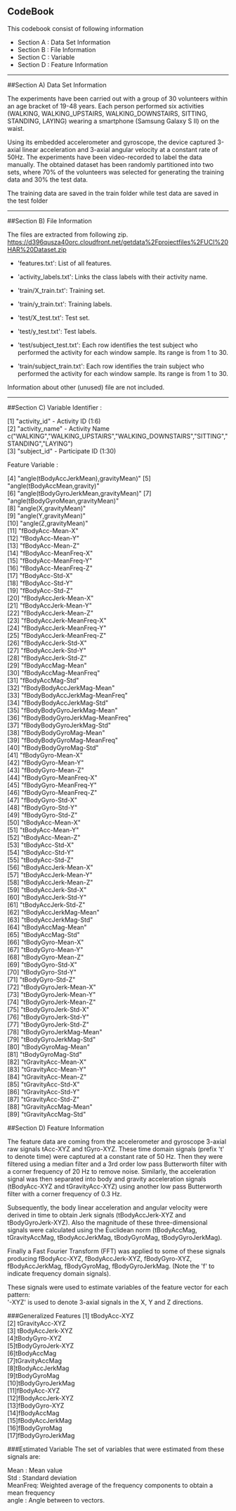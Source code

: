 ## CodeBook

This codebook consist of following information

* Section A : Data Set Information
* Section B : File Information
* Section C : Variable
* Section D : Feature Information


******
##Section A) Data Set Information

The experiments have been carried out with a group of 30 volunteers within an age bracket of 19-48 years. Each person performed six activities (WALKING, WALKING_UPSTAIRS, WALKING_DOWNSTAIRS, SITTING, STANDING, LAYING) wearing a smartphone (Samsung Galaxy S II) on the waist.                 
                 
Using its embedded accelerometer and gyroscope, the device captured 3-axial linear acceleration and 3-axial angular velocity at a constant rate of 50Hz. The experiments have been video-recorded to label the data manually. The obtained dataset has been randomly partitioned into two sets, where 70% of the volunteers was selected for generating the training data and 30% the test data. 
                
 
The training data are saved in the train folder while test data are saved in the test folder
                
 
******

##Section B) File Information

The files are extracted from following zip.                
https://d396qusza40orc.cloudfront.net/getdata%2Fprojectfiles%2FUCI%20HAR%20Dataset.zip

- 'features.txt': List of all features.

- 'activity_labels.txt': Links the class labels with their activity name.

- 'train/X_train.txt': Training set.

- 'train/y_train.txt': Training labels.

- 'test/X_test.txt': Test set.

- 'test/y_test.txt': Test labels.

- 'test/subject_test.txt': Each row identifies the test subject who performed the activity for each window sample. Its range is from 1 to 30. 

- 'train/subject_train.txt': Each row identifies the train subject who performed the activity for each window sample. Its range is from 1 to 30. 

Information about other (unused) file are not included.

******

##Section C) Variable
Identifier :

 [1] "activity_id"   - Activity ID  (1:6)                        
 [2] "activity_name" - Activity Name c("WALKING","WALKING_UPSTAIRS","WALKING_DOWNSTAIRS","SITTING","STANDING","LAYING")         
 [3] "subject_id"    - Participate ID (1:30)
                
 
Feature Variable :

 [4] "angle(tBodyAccJerkMean),gravityMean)"
 [5] "angle(tBodyAccMean,gravity)"         
 [6] "angle(tBodyGyroJerkMean,gravityMean)"
 [7] "angle(tBodyGyroMean,gravityMean)"    
 [8] "angle(X,gravityMean)"                
 [9] "angle(Y,gravityMean)"                
[10] "angle(Z,gravityMean)"                
[11] "fBodyAcc-Mean-X"                     
[12] "fBodyAcc-Mean-Y"                     
[13] "fBodyAcc-Mean-Z"                     
[14] "fBodyAcc-MeanFreq-X"                 
[15] "fBodyAcc-MeanFreq-Y"                 
[16] "fBodyAcc-MeanFreq-Z"                 
[17] "fBodyAcc-Std-X"                      
[18] "fBodyAcc-Std-Y"                      
[19] "fBodyAcc-Std-Z"                      
[20] "fBodyAccJerk-Mean-X"                 
[21] "fBodyAccJerk-Mean-Y"                 
[22] "fBodyAccJerk-Mean-Z"                 
[23] "fBodyAccJerk-MeanFreq-X"             
[24] "fBodyAccJerk-MeanFreq-Y"             
[25] "fBodyAccJerk-MeanFreq-Z"             
[26] "fBodyAccJerk-Std-X"                  
[27] "fBodyAccJerk-Std-Y"                  
[28] "fBodyAccJerk-Std-Z"                  
[29] "fBodyAccMag-Mean"                    
[30] "fBodyAccMag-MeanFreq"                
[31] "fBodyAccMag-Std"                     
[32] "fBodyBodyAccJerkMag-Mean"            
[33] "fBodyBodyAccJerkMag-MeanFreq"        
[34] "fBodyBodyAccJerkMag-Std"             
[35] "fBodyBodyGyroJerkMag-Mean"           
[36] "fBodyBodyGyroJerkMag-MeanFreq"       
[37] "fBodyBodyGyroJerkMag-Std"            
[38] "fBodyBodyGyroMag-Mean"               
[39] "fBodyBodyGyroMag-MeanFreq"           
[40] "fBodyBodyGyroMag-Std"                
[41] "fBodyGyro-Mean-X"                    
[42] "fBodyGyro-Mean-Y"                    
[43] "fBodyGyro-Mean-Z"                    
[44] "fBodyGyro-MeanFreq-X"                
[45] "fBodyGyro-MeanFreq-Y"                
[46] "fBodyGyro-MeanFreq-Z"                
[47] "fBodyGyro-Std-X"                     
[48] "fBodyGyro-Std-Y"                     
[49] "fBodyGyro-Std-Z"                     
[50] "tBodyAcc-Mean-X"                     
[51] "tBodyAcc-Mean-Y"                     
[52] "tBodyAcc-Mean-Z"                     
[53] "tBodyAcc-Std-X"                      
[54] "tBodyAcc-Std-Y"                      
[55] "tBodyAcc-Std-Z"                      
[56] "tBodyAccJerk-Mean-X"                 
[57] "tBodyAccJerk-Mean-Y"                 
[58] "tBodyAccJerk-Mean-Z"                 
[59] "tBodyAccJerk-Std-X"                  
[60] "tBodyAccJerk-Std-Y"                  
[61] "tBodyAccJerk-Std-Z"                  
[62] "tBodyAccJerkMag-Mean"                
[63] "tBodyAccJerkMag-Std"                 
[64] "tBodyAccMag-Mean"                    
[65] "tBodyAccMag-Std"                     
[66] "tBodyGyro-Mean-X"                    
[67] "tBodyGyro-Mean-Y"                    
[68] "tBodyGyro-Mean-Z"                    
[69] "tBodyGyro-Std-X"                     
[70] "tBodyGyro-Std-Y"                     
[71] "tBodyGyro-Std-Z"                     
[72] "tBodyGyroJerk-Mean-X"                
[73] "tBodyGyroJerk-Mean-Y"                
[74] "tBodyGyroJerk-Mean-Z"                
[75] "tBodyGyroJerk-Std-X"                 
[76] "tBodyGyroJerk-Std-Y"                 
[77] "tBodyGyroJerk-Std-Z"                 
[78] "tBodyGyroJerkMag-Mean"               
[79] "tBodyGyroJerkMag-Std"                
[80] "tBodyGyroMag-Mean"                   
[81] "tBodyGyroMag-Std"                    
[82] "tGravityAcc-Mean-X"                  
[83] "tGravityAcc-Mean-Y"                  
[84] "tGravityAcc-Mean-Z"                  
[85] "tGravityAcc-Std-X"                   
[86] "tGravityAcc-Std-Y"                   
[87] "tGravityAcc-Std-Z"                   
[88] "tGravityAccMag-Mean"                 
[89] "tGravityAccMag-Std"

                
 
##Section D) Feature Information

The feature data are coming from the accelerometer and gyroscope 3-axial raw signals tAcc-XYZ and tGyro-XYZ. These time domain signals (prefix 't' to denote time) were captured at a constant rate of 50 Hz. Then they were filtered using a median filter and a 3rd order low pass Butterworth filter with a corner frequency of 20 Hz to remove noise. Similarly, the acceleration signal was then separated into body and gravity acceleration signals (tBodyAcc-XYZ and tGravityAcc-XYZ) using another low pass Butterworth filter with a corner frequency of 0.3 Hz. 

Subsequently, the body linear acceleration and angular velocity were derived in time to obtain Jerk signals (tBodyAccJerk-XYZ and tBodyGyroJerk-XYZ). Also the magnitude of these three-dimensional signals were calculated using the Euclidean norm (tBodyAccMag, tGravityAccMag, tBodyAccJerkMag, tBodyGyroMag, tBodyGyroJerkMag). 

Finally a Fast Fourier Transform (FFT) was applied to some of these signals producing fBodyAcc-XYZ, fBodyAccJerk-XYZ, fBodyGyro-XYZ, fBodyAccJerkMag, fBodyGyroMag, fBodyGyroJerkMag. (Note the 'f' to indicate frequency domain signals). 

These signals were used to estimate variables of the feature vector for each pattern:  
'-XYZ' is used to denote 3-axial signals in the X, Y and Z directions.
                
                 
 
###Generalized Features
[1] tBodyAcc-XYZ                 
[2] tGravityAcc-XYZ                 
[3] tBodyAccJerk-XYZ                 
[4]tBodyGyro-XYZ                 
[5]tBodyGyroJerk-XYZ                 
[6]tBodyAccMag                 
[7]tGravityAccMag                 
[8]tBodyAccJerkMag                 
[9]tBodyGyroMag                 
[10]tBodyGyroJerkMag                 
[11]fBodyAcc-XYZ                 
[12]fBodyAccJerk-XYZ                 
[13]fBodyGyro-XYZ                 
[14]fBodyAccMag                 
[15]fBodyAccJerkMag                 
[16]fBodyGyroMag                 
[17]fBodyGyroJerkMag
                
 
###Estimated Variable
The set of variables that were estimated from these signals are: 
                
Mean    : Mean value                   
Std     : Standard deviation                   
MeanFreq: Weighted average of the frequency components to obtain a mean frequency                   
angle   : Angle between to vectors.
            